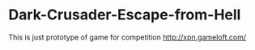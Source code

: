 # Dark-Crusader-Escape-from-Hell
This is just prototype of game for competition http://xpn.gameloft.com/
